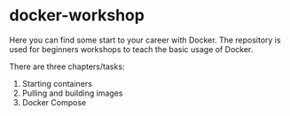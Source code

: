 # docker-workshop
Here you can find some start to your career with Docker.
The repository is used for beginners workshops to teach the basic usage of Docker.

There are three chapters/tasks:
 1. Starting containers
 2. Pulling and building images
 3. Docker Compose

